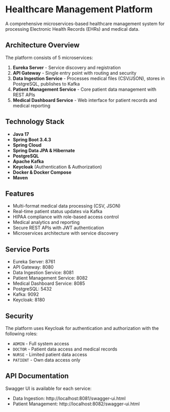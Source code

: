 # Healthcare Management Platform

A comprehensive microservices-based healthcare management system for processing Electronic Health Records (EHRs) and medical data.

## Architecture Overview

The platform consists of 5 microservices:

1. **Eureka Server** - Service discovery and registration
2. **API Gateway** - Single entry point with routing and security
3. **Data Ingestion Service** - Processes medical files (CSV/JSON), stores in PostgreSQL, publishes to Kafka
4. **Patient Management Service** - Core patient data management with REST APIs
5. **Medical Dashboard Service** - Web interface for patient records and medical reporting

## Technology Stack

- **Java 17**
- **Spring Boot 3.4.3**
- **Spring Cloud**
- **Spring Data JPA & Hibernate**
- **PostgreSQL**
- **Apache Kafka**
- **Keycloak** (Authentication & Authorization)
- **Docker & Docker Compose**
- **Maven**

## Features

- Multi-format medical data processing (CSV, JSON)
- Real-time patient status updates via Kafka
- HIPAA compliance with role-based access control
- Medical analytics and reporting
- Secure REST APIs with JWT authentication
- Microservices architecture with service discovery


## Service Ports

- Eureka Server: 8761
- API Gateway: 8080
- Data Ingestion Service: 8081
- Patient Management Service: 8082
- Medical Dashboard Service: 8085
- PostgreSQL: 5432
- Kafka: 9092
- Keycloak: 8180


## Security

The platform uses Keycloak for authentication and authorization with the following roles:
- `ADMIN` - Full system access
- `DOCTOR` - Patient data access and medical records
- `NURSE` - Limited patient data access
- `PATIENT` - Own data access only

## API Documentation

Swagger UI is available for each service:
- Data Ingestion: http://localhost:8081/swagger-ui.html
- Patient Management: http://localhost:8082/swagger-ui.html
